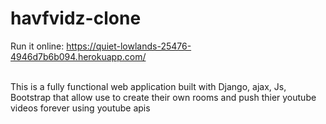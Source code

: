 # havfvidz-clone

Run it online:
https://quiet-lowlands-25476-4946d7b6b094.herokuapp.com/

<br>
This is a fully functional web application built with Django, ajax, Js, Bootstrap that allow use to create their own rooms and push thier youtube videos forever using youtube apis
